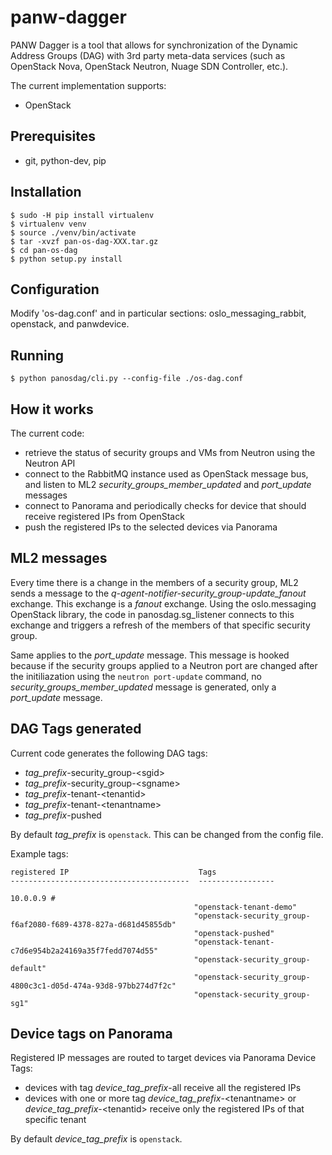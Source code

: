 # panw-dagger

PANW Dagger is a tool that allows for synchronization of the Dynamic Address Groups (DAG) with 3rd party meta-data services (such as OpenStack Nova, OpenStack Neutron, Nuage SDN Controller, etc.).

The current implementation supports:
- OpenStack

## Prerequisites

- git, python-dev, pip

## Installation

    $ sudo -H pip install virtualenv
    $ virtualenv venv
    $ source ./venv/bin/activate
    $ tar -xvzf pan-os-dag-XXX.tar.gz
    $ cd pan-os-dag
    $ python setup.py install
    
## Configuration

Modify 'os-dag.conf' and in particular sections: oslo_messaging_rabbit, openstack, and panwdevice.

## Running

    $ python panosdag/cli.py --config-file ./os-dag.conf


## How it works

The current code:

- retrieve the status of security groups and VMs from Neutron using the 
  Neutron API
- connect to the RabbitMQ instance used as OpenStack message bus, and listen
  to ML2 *security_groups_member_updated* and *port_update* messages
- connect to Panorama and periodically checks for device that should receive
  registered IPs from OpenStack
- push the registered IPs to the selected devices via Panorama

## ML2 messages

Every time there is a change in the members of a security group, ML2 sends
a message to the *q-agent-notifier-security_group-update_fanout* exchange. This
exchange is a *fanout* exchange. Using the oslo.messaging OpenStack library,
the code in panosdag.sg_listener connects to this exchange and triggers a
refresh of the members of that specific security group.

Same applies to the *port_update* message. This message is hooked because if
the security groups applied to a Neutron port are changed after the
initiliazation using the `neutron port-update` command, no *security_groups_member_updated*
message is generated, only a *port_update* message.

## DAG Tags generated

Current code generates the following DAG tags:

- *tag_prefix*-security_group-\<sgid\>
- *tag_prefix*-security_group-\<sgname\>
- *tag_prefix*-tenant-\<tenantid\>
- *tag_prefix*-tenant-\<tenantname\>
- *tag_prefix*-pushed

By default *tag_prefix* is `openstack`. This can be changed from the config file.

Example tags:

    registered IP                             Tags
    ----------------------------------------  -----------------
    
    10.0.0.9 #
                                             "openstack-tenant-demo"
                                             "openstack-security_group-f6af2080-f689-4378-827a-d681d45855db"
                                             "openstack-pushed"
                                             "openstack-tenant-c7d6e954b2a24169a35f7fedd7074d55"
                                             "openstack-security_group-default"
                                             "openstack-security_group-4800c3c1-d05d-474a-93d8-97bb274d7f2c"
                                             "openstack-security_group-sg1"

## Device tags on Panorama

Registered IP messages are routed to target devices via Panorama Device Tags:

- devices with tag *device_tag_prefix*-all receive all the registered IPs
- devices with one or more tag *device_tag_prefix*-\<tenantname\> or 
  *device_tag_prefix*-\<tenantid\> receive only the registered IPs of that 
  specific tenant

By default *device_tag_prefix* is `openstack`.


